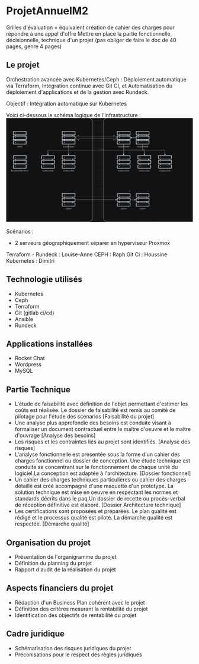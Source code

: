 # ProjetAnnuelM2

Grilles d'évaluation = équivalent création de cahier des charges pour répondre à une appel d'offre
Mettre en place la partie fonctionnelle, décisionnelle, technique d'un projet
(pas obliger de faire le doc de 40 pages, genre 4 pages)

## Le projet

Orchestration avancée avec Kubernetes/Ceph : Déploiement automatique via Terraform, Intégration continue avec Git CI, et Automatisation du déploiement d'applications et de la gestion avec Rundeck.

Objectif : Intégration automatique sur Kubernetes

Voici ci-dessous le schéma logique de l'infrastructure :
![Schema Infra](/Technique/schemainfra.png)

Scénarios :
- 2 serveurs géographiquement séparer en hyperviseur Proxmox

Terraform - Rundeck : Louise-Anne
CEPH : Raph
Git Ci : Houssine
Kubernetes : Dimitri

## Technologie utilisés

- Kubernetes
- Ceph
- Terraform
- Git (gitlab ci/cd)
- Ansible
- Rundeck


## Applications installées

 - Rocket Chat
 - Wordpress
 - MySQL

## Partie Technique
- L'étude de faisabilité avec définition de l'objet permettant d'estimer les coûts est réalisée. Le dossier de faisabilité est remis au comité de pilotage pour l'étude des scénarios [Faisabilité du projet]
- Une analyse plus approfondie des besoins est conduite visant à formaliser un document contractuel entre le maître d'oeuvre et le maître d'ouvrage [Analyse des besoins]
- Les risques et les contraintes liés au projet sont identifiés. [Analyse des risques]
- L'analyse fonctionnelle est présentée sous la forme d'un cahier des charges fonctionnel ou dossier de conception. Une étude technique est conduite se concentrant sur le fonctionnement de chaque unité du logiciel.La conception est adaptée à l'architecture. [Dossier fonctionnel]
- Un cahier des charges techniques particulières ou cahier des charges détaillé est créé accompagné d'une maquette d'un prototype. La solution technique est mise en oeuvre en respectant les normes et standards décrits dans le paq.Un dossier de recette ou procès-verbal de réception définitive est élaboré. [Dossier Architecture technique]
- Les certifications sont proposées et préparées. Le plan qualité est rédigé et le processus qualité est piloté. La démarche qualité est respectée. [Démarche qualité]

## Organisation du projet
- Présentation de l'organigramme du projet
- Définition du planning du projet
- Rapport d'audit de la réalisation du projet

## Aspects financiers du projet
- Rédaction d'un Business Plan cohérent avec le projet
- Définition des critères mesurant la rentabilité du projet
- Identification des objectifs de rentabilité du projet

## Cadre juridique
- Schématisation des risques juridiques du projet
- Préconisations pour le respect des règles juridiques

